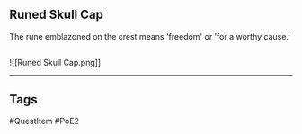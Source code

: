 ## Runed Skull Cap
The rune emblazoned on the crest means
'freedom' or 'for a worthy cause.'
## 
![[Runed Skull Cap.png]]

---
## Tags
#QuestItem
#PoE2